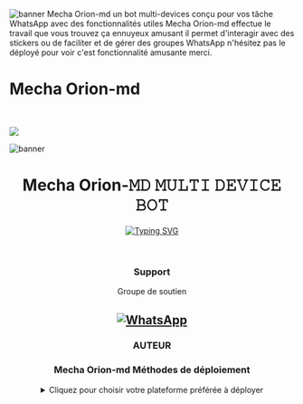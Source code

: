 ![banner](https://telegra.ph/file/0e821f318907e36ce61b4.jpg)
Mecha Orion-md  un bot multi-devices conçu pour vos tâche  WhatsApp avec des fonctionnalités utiles Mecha Orion-md effectue le travail que vous trouvez ça ennuyeux amusant il permet d'interagir avec des stickers ou de faciliter et de gérer des groupes WhatsApp n'hésitez pas le déployé pour voir c'est fonctionnalité amusante merci.
<p align="center"><h1>Mecha Orion-md </h1><br> </p>
<a href="https://www.buymeacoffee.com/mechaoriont"><img src="https://img.buymeacoffee.com/button-api/?text=Soutien au développeur &emoji=&slug=Mc-md &button_colour=FFDD00&font_colour=000000&font_family=Poppins&outline_colour=000000&coffee_colour=ffffff" /></a><br>

![banner](https://telegra.ph/file/c96e788f3a69a60a2bad3.jpg)
<h1 align="center"> Mecha Orion-𝙼𝙳 𝙼𝚄𝙻𝚃𝙸 𝙳𝙴𝚅𝙸𝙲𝙴 𝙱𝙾𝚃
</h1>
  <div align="center">
<a href="https://git.io/typing-svg"><img src="https://readme-typing-svg.demolab.com?font=Black+Ops+One&size=50&pause=1000&color=1BAFBAFF&center=true&width=910&height=100&lines=THIS IS+mecha orion-𝙼𝙳;MULTI+DEVICE+WHATSAPP+BOT; AUTEURS EMOJI & TYLER+PAR+TEAM MC-MD ;PUBLIC+RELESED; ...;TEAM Mecha Orion-𝙼𝙳." alt="Typing SVG" /></a>
  </p>
  <br>
    
 ### Support

Groupe de soutien 

<a href="https://chat.whatsapp.com/FD7qMppsHXkCSzbRqfRRcc"><img alt="WhatsApp" src="https://camo.githubusercontent.com/2157131829ac512183ee8f8b6c6f803688a4cc66a2e686602844e80478401a7c/68747470733a2f2f696d672e736869656c64732e696f2f62616467652f4a6f696e2047726f75702d3235443336363f7374796c653d666f722d7468652d6261646765266c6f676f3d7768617473617070266c6f676f436f6c6f723d7768697465"/></a>
---
### AUTEUR



### Mecha Orion-md Méthodes de déploiement

 <details close>
<summary>Cliquez pour choisir votre plateforme préférée à déployer</summary>
 
<br><br>   

-------
## Deployé vers Heroku ↓

<a href="" target="blank"><img align="center" src="https://i.imgur.com/cxaSEWe.png" alt="Deployé" height="112" width="310" /></a>
  <div>
<br>
<a href="" target="blank"><img align="center" src="https://i.imgur.com/6rs61MY.png" alt="Deployé" height="112" width="310" /></a>
  <div>
<br>

## Deployé vers Koyeb ↓

<a href="q" target="blank"><img align="center" src="https://i.imgur.com/PNoLtFq.png" alt="Deployé" height="112" width="310" /></a>
  <div>
<br>
<div>
  <br>


## Deployé vers Railway ↓
<a href="" target="blank"><img align="center" src="https://railway.app/button.svg" alt="Deploy bot" height="" width="" /></a>
  <div>
<br>
<div>
  <br>
